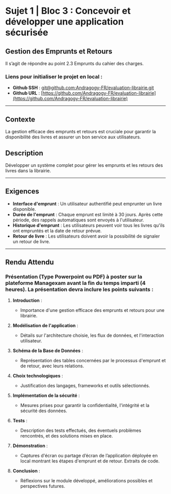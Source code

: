 # Sujet 1 | Bloc 3 : Concevoir et développer une application sécurisée

## Gestion des Emprunts et Retours

Il s’agit de répondre au point 2.3 Emprunts du cahier des charges.

### Liens pour initialiser le projet en local :

- **Github SSH** : [git@github.com:Andragogy-FR/evaluation-librairie.git](git@github.com:Andragogy-FR/evaluation-librairie.git)
- **Github URL** : [https://github.com/Andragogy-FR/evaluation-librairie](https://github.com/Andragogy-FR/evaluation-librairie)

---

## Contexte

La gestion efficace des emprunts et retours est cruciale pour garantir la disponibilité des livres et assurer un bon service aux utilisateurs.
## Description

Développer un système complet pour gérer les emprunts et les retours des livres dans la librairie.

---

## Exigences

- **Interface d'emprunt** : Un utilisateur authentifié peut emprunter un livre disponible.
- **Durée de l'emprunt** : Chaque emprunt est limité à 30 jours. Après cette période, des rappels automatiques sont envoyés à l'utilisateur.
- **Historique d'emprunt** : Les utilisateurs peuvent voir tous les livres qu'ils ont empruntés et la date de retour prévue.
- **Retour de livre** : Les utilisateurs doivent avoir la possibilité de signaler un retour de livre.

---

## Rendu Attendu

### Présentation (Type Powerpoint ou PDF) à poster sur la plateforme Managexam **avant la fin du temps imparti (4 heures)**. La présentation devra inclure les points suivants :

1. **Introduction** :
   - Importance d'une gestion efficace des emprunts et retours pour une librairie.

2. **Modélisation de l'application** :
   - Détails sur l'architecture choisie, les flux de données, et l'interaction utilisateur.

3. **Schéma de la Base de Données** :
   - Représentation des tables concernées par le processus d'emprunt et de retour, avec leurs relations.

4. **Choix technologiques** :
   - Justification des langages, frameworks et outils sélectionnés.

5. **Implémentation de la sécurité** :
   - Mesures prises pour garantir la confidentialité, l'intégrité et la sécurité des données.

6. **Tests** :
   - Description des tests effectués, des éventuels problèmes rencontrés, et des solutions mises en place.

7. **Démonstration** :
   - Captures d'écran ou partage d’écran de l’application déployée en local montrant les étapes d'emprunt et de retour. Extraits de code.

8. **Conclusion** :
   - Réflexions sur le module développé, améliorations possibles et perspectives futures.
